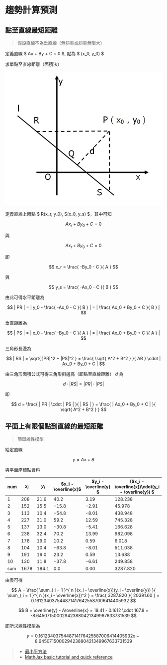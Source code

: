 # 趨勢計算預測

## 點至直線最短距離

> 假設直線不為垂直線（無斜率或斜率無限大）

定義直線 $ Ax + By + C = 0 $, 點為 $ (x_0, y_0) $

求單點至直線距離（面積法）

![面積法](image01.png)

定義直線上兩點 $ R(x_r, y_0), S(x_0, y_s) $，其中可知

$$ Ax_r + By_0 + C = 0 $$

與

$$ Ax_r + By_0 + C = 0 $$

即

$$ x_r = \frac{ -By_0 - C }{ A } $$

與

$$ y_s = \frac{ -Ax_0 - C }{ B } $$

由此可得水平距離為

$$ | PR | = | y_0 - \frac{ -Ax_0 - C }{ B } | = | \frac{ Ax_0 + By_0 + C }{ B } | $$

垂直距離為

$$ | PS | = | x_0 - \frac{ -By_0 - C }{ A } | = | \frac{ Ax_0 + By_0 + C }{ A } | $$

三角形長邊為

$$ | RS | = \sqrt{ |PR|^2 + |PS|^2 } = \frac{ \sqrt{ A^2 + B^2 } }{ AB } \cdot | Ax_0 + By_0 + C | $$

由三角形面積公式可得三角形斜邊高（即點至直線距離） $d$ 為

$$ d \cdot | RS | = | PR | \cdot | PS | $$

即

$$ d = \frac{ | PR | \cdot | PS | }{ | RS | } = \frac{ | Ax_0 + By_0 + C | }{ \sqrt{ A^2 + B^2 } } $$

## 平面上有限個點到直線的最短距離

> 簡單線性模型

給定直線

$$ y = Ax + B $$

與平面座標點資料

| num | $x_i$ | $y_i$ | $x_i - \overline{x}$ | $y_i - \overline{y} $ | ($x_i - \overline{x})\cdot(y_i - \overline{y}) $ | $(x_i - \overline{x})^2$ | $(y_i - \overline{y})^2$ |
|-----|------|-------|-------|-------|----------|----------|----------|
| 1   | 208  | 21.6  | 40.2  | 3.19  | 128.238  | 1616.04  | 10.1761  |
| 2   | 152  | 15.5  | -15.8 | -2.91 | 45.978   | 249.64   | 8.4681   |
| 3   | 113  | 10.4  | -54.8 | -8.01 | 438.948  | 3003.04  | 64.1601  |
| 4   | 227  | 31.0  | 59.2  | 12.59 | 745.328  | 3504.64  | 158.5081 |
| 5   | 137  | 13.0  | -30.8 | -5.41 | 166.628  | 948.64   | 29.2681  |
| 6   | 238  | 32.4  | 70.2  | 13.99 | 982.098  | 4928.04  | 195.7201 |
| 7   | 178  | 19.0  | 10.2  | 0.59  | 6.018    | 104.04   | 0.3481   |
| 8   | 104  | 10.4  | -63.8 | -8.01 | 511.038  | 4070.44  | 64.1601  |
| 9   | 191  | 19.0  | 23.2  | 0.59  | 13.688   | 538.24   | 0.3481   |
| 10  | 130  | 11.8  | -37.8 | -6.61 | 249.858  | 1428.84  | 43.6921  |
| sum | 1678 | 184.1 | 0.0   | 0.00  | 3287.820 | 20391.60 | 574.8490 |

由表可得

$$ A = \frac{ \sum_{ i = 1 }^{ n }(x_i - \overline{x})(y_i - \overline{y}) }{ \sum_{ i = 1 }^{ n }(x_i - \overline{x})^2 } = \frac{ 3287.820 }{ 20391.60 } = 0.1612340375448714176425587006414405932 $$

$$ B = \overline{y} - A\overline{x} = 18.41 - 0.1612 \cdot 167.8 = -8.645071500029423880421349967633731539 $$

即所求線性模型為

$$ y = 0.1612340375448714176425587006414405932x - 8.645071500029423880421349967633731539 $$


> * [最小平方法](https://zh.wikipedia.org/wiki/%E6%9C%80%E5%B0%8F%E4%BA%8C%E4%B9%98%E6%B3%95)
> * [MathJax basic tutorial and quick reference](https://math.meta.stackexchange.com/questions/5020/mathjax-basic-tutorial-and-quick-reference)